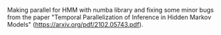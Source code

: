 Making parallel for HMM with numba library and fixing some minor bugs from the paper "Temporal Parallelization of Inference in Hidden Markov Models" (https://arxiv.org/pdf/2102.05743.pdf).
